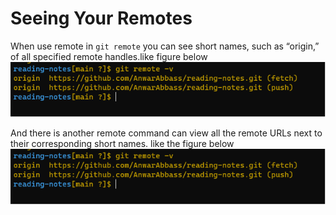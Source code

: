 # Seeing Your Remotes

When use remote in `git remote` you can see short names, such as “origin,” of all specified remote handles.like figure below
![](remote1.png)

And there is another remote command can view all the remote URLs next to their corresponding short names. 
like the figure below
![](remote2.png)